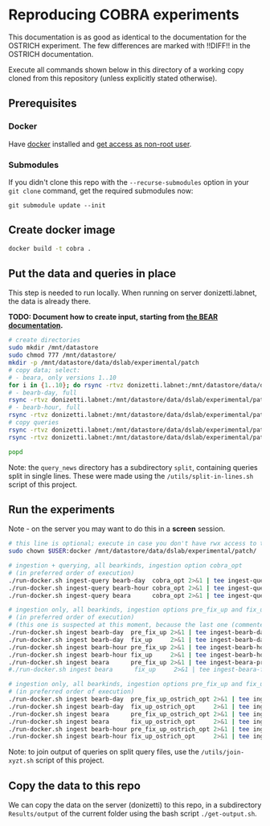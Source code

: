 # Reproducing COBRA experiments

This documentation is as good as identical to the documentation for the OSTRICH experiment.
The few differences are marked with !!DIFF!! in the OSTRICH documentation.

Execute all commands shown below in this directory of a working copy cloned from this repository
(unless explicitly stated otherwise).

## Prerequisites

### Docker

Have [docker](https://docs.docker.com/get-docker/) installed and [get access as non-root user](https://docs.docker.com/engine/install/linux-postinstall/#manage-docker-as-a-non-root-user).

### Submodules

If you didn't clone this repo with the `--recurse-submodules` option in your `git clone` command, get the required submodules now:
```
git submodule update --init
```

## Create docker image

```sh
docker build -t cobra .
```

## Put the data and queries in place

This step is needed to run locally. When running on server donizetti.labnet, the data is already there.

**TODO: Document how to create input, starting from [the BEAR documentation](https://aic.ai.wu.ac.at/qadlod/bear.html).**

```sh
# create directories
sudo mkdir /mnt/datastore
sudo chmod 777 /mnt/datastore/
mkdir -p /mnt/datastore/data/dslab/experimental/patch
# copy data; select:
# - beara, only versions 1..10
for i in {1..10}; do rsync -rtvz donizetti.labnet:/mnt/datastore/data/dslab/experimental/patch/data/$i /mnt/datastore/data/dslab/experimental/patch/data ; done
# - bearb-day, full
rsync -rtvz donizetti.labnet:/mnt/datastore/data/dslab/experimental/patch/rawdata-bearb/patches-day /mnt/datastore/data/dslab/experimental/patch/rawdata-bearb
# - bearb-hour, full
rsync -rtvz donizetti.labnet:/mnt/datastore/data/dslab/experimental/patch/rawdata-bearb/patches-hour /mnt/datastore/data/dslab/experimental/patch/rawdata-bearb
# copy queries
rsync -rtvz donizetti.labnet:/mnt/datastore/data/dslab/experimental/patch/BEAR/queries_new /mnt/datastore/data/dslab/experimental/patch/BEAR
rsync -rtvz donizetti.labnet:/mnt/datastore/data/dslab/experimental/patch/BEAR/queries_bearb /mnt/datastore/data/dslab/experimental/patch/BEAR

popd
```

Note: the `query_news` directory has a subdirectory `split`, containing queries split in single lines. These were made using the `/utils/split-in-lines.sh` script of this project.

## Run the experiments

Note - on the server you may want to do this in a **screen** session.
```sh
# this line is optional; execute in case you don't have rwx access to the folder
sudo chown $USER:docker /mnt/datastore/data/dslab/experimental/patch/

# ingestion + querying, all bearkinds, ingestion option cobra_opt
# (in preferred order of execution)
./run-docker.sh ingest-query bearb-day  cobra_opt 2>&1 | tee ingest-query-bearb-day-cobra_opt.log
./run-docker.sh ingest-query bearb-hour cobra_opt 2>&1 | tee ingest-query-bearb-hour-cobra_opt.log
./run-docker.sh ingest-query beara      cobra_opt 2>&1 | tee ingest-query-beara-cobra_opt.log

# ingestion only, all bearkinds, ingestion options pre_fix_up and fix_up in sequence
# (in preferred order of execution)
# (this one is suspected at this moment, because the last one (commented) crashed)
./run-docker.sh ingest bearb-day  pre_fix_up 2>&1 | tee ingest-bearb-day-pre_fix_up.log
./run-docker.sh ingest bearb-day  fix_up     2>&1 | tee ingest-bearb-day-fix_up.log
./run-docker.sh ingest bearb-hour pre_fix_up 2>&1 | tee ingest-bearb-hour-pre_fix_up.log
./run-docker.sh ingest bearb-hour fix_up     2>&1 | tee ingest-bearb-hour-fix_up.log
./run-docker.sh ingest beara      pre_fix_up 2>&1 | tee ingest-beara-pre_fix_up.log
#./run-docker.sh ingest beara      fix_up     2>&1 | tee ingest-beara-fix_up.log

# ingestion only, all bearkinds, ingestion options pre_fix_up and fix_up in sequence
# (in preferred order of execution)
./run-docker.sh ingest bearb-day  pre_fix_up_ostrich_opt 2>&1 | tee ingest-bearb-day-pre_fix_up_ostrich_opt.log
./run-docker.sh ingest bearb-day  fix_up_ostrich_opt     2>&1 | tee ingest-bearb-day-fix_up_ostrich_opt.log
./run-docker.sh ingest beara      pre_fix_up_ostrich_opt 2>&1 | tee ingest-beara-pre_fix_up_ostrich_opt.log
./run-docker.sh ingest beara      fix_up_ostrich_opt     2>&1 | tee ingest-beara-fix_up_ostrich_opt.log
./run-docker.sh ingest bearb-hour pre_fix_up_ostrich_opt 2>&1 | tee ingest-bearb-hour-pre_fix_up_ostrich_opt.log
./run-docker.sh ingest bearb-hour fix_up_ostrich_opt     2>&1 | tee ingest-bearb-hour-fix_up_ostrich_opt.log
```

Note: to join output of queries on split query files, use the `/utils/join-xyzt.sh` script of this project.

## Copy the data to this repo

We can copy the data on the server (donizetti) to this repo, in a subdirectory `Results/output` of the current folder
using the bash script `./get-output.sh`.
